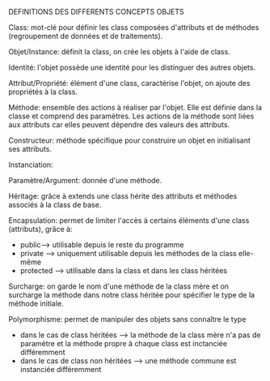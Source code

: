DEFINITIONS DES DIFFERENTS CONCEPTS OBJETS


Class: mot-clé pour définir les class composées d'attributs et de méthodes (regroupement de données et de traitements).


Objet/Instance: définit la class, on crée les objets à l'aide de class.


Identité: l'objet possède une identité pour les distinguer des autres objets.


Attribut/Propriété: élément d'une class, caractérise l'objet, on ajoute des propriétés à la class.


Méthode: ensemble des actions à réaliser par l'objet. Elle est définie dans la classe et comprend des paramètres. 
Les actions de la méthode sont liées aux attributs car elles peuvent dépendre des valeurs des attributs.


Constructeur: méthode spécifique pour construire un objet en initialisant ses attributs.


Instanciation:


Paramètre/Argument: donnée d'une méthode.


Héritage: grâce à extends une class hérite des attributs et méthodes associés à la class de base.


Encapsulation: permet de limiter l'accès à certains éléments d'une class (attributs), grâce à:
- public--> utilisable depuis le reste du programme 
- private --> uniquement utilisable depuis les méthodes de la class elle-même
- protected --> utilisable dans la class et dans les class héritées


Surcharge: on garde le nom d'une méthode de la class mère et on surcharge la méthode dans notre class héritée 
pour spécifier le type de la méthode initiale.


Polymorphisme: permet de manipuler des objets sans connaître le type
- dans le cas de class héritées 
--> la méthode de la class mère n'a pas de paramètre et la méthode propre à chaque class est inctanciée différemment
- dans le cas de class non héritées 
--> une méthode commune est instanciée différemment 

